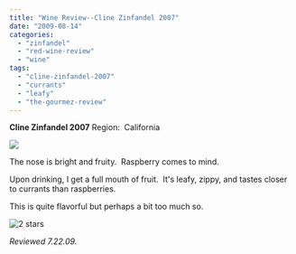 ```yaml
---
title: "Wine Review--Cline Zinfandel 2007"
date: "2009-08-14"
categories:
  - "zinfandel"
  - "red-wine-review"
  - "wine"
tags:
  - "cline-zinfandel-2007"
  - "currants"
  - "leafy"
  - "the-gourmez-review"
---
```


**Cline Zinfandel 2007** Region:  California

![](http://www.rebeccagomezfarrell.com/gourmez/photos/clinezin.jpg)

The nose is bright and fruity.  Raspberry comes to mind.

Upon drinking, I get a full mouth of fruit.  It's leafy, zippy, and tastes closer to currants than raspberries.

This is quite flavorful but perhaps a bit too much so.




<div class="caption">

![2 stars](http://www.rebeccagomezfarrell.com/wp-content/uploads/2009/02/rating_chicken11.gif "rating_chicken11")</div>


_Reviewed 7.22.09._
